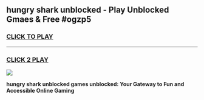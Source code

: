 
## hungry shark unblocked - Play Unblocked Gmaes & Free #ogzp5
<h3>
<a href="https://news.freeplayer.one?title=hungry_shark_unblocked&ref=24F">CLICK TO PLAY</a></h3>
<hr>

<h3>
<a href="https://news.freeplayer.one?title=hungry_shark_unblocked&ref=24F">CLICK 2 PLAY</a>
  
</h3>

<a href="https://news.freeplayer.one?title=hungry_shark_unblocked&ref=24F/"><img src="https://clearcache.store/games.png"></a>


**hungry shark unblocked games unblocked: Your Gateway to Fun and Accessible Online Gaming**

